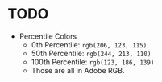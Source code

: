 # TODO

- Percentile Colors
  - 0th Percentile: `rgb(206, 123, 115)`
  - 50th Percentile: `rgb(244, 213, 110)`
  - 100th Percentile: `rgb(123, 186, 139)`
  - Those are all in Adobe RGB.

